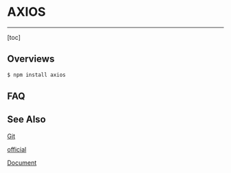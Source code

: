 # AXIOS

----

[toc]

## Overviews

```sh
$ npm install axios
```





## FAQ





## See Also

[Git](https://github.com/axios/axios)

[official](https://axios-http.com/)

[Document](https://axios-http.com/docs/intro)
